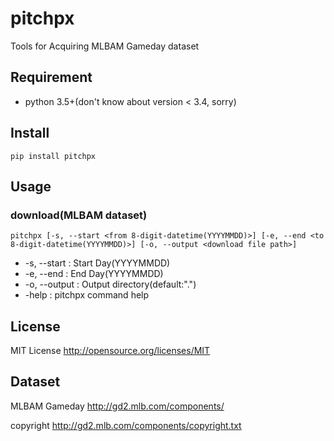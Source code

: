 # pitchpx

Tools for Acquiring MLBAM Gameday dataset

## Requirement

- python 3.5+(don't know about version < 3.4, sorry)

## Install

    pip install pitchpx
 
## Usage

### download(MLBAM dataset)

    pitchpx [-s, --start <from 8-digit-datetime(YYYYMMDD)>] [-e, --end <to 8-digit-datetime(YYYYMMDD)>] [-o, --output <download file path>]
        
- -s, --start       : Start Day(YYYYMMDD)
- -e, --end         : End Day(YYYYMMDD)
- -o, --output      : Output directory(default:".")
- -help             : pitchpx command help

## License

MIT License http://opensource.org/licenses/MIT

## Dataset

MLBAM Gameday http://gd2.mlb.com/components/

copyright http://gd2.mlb.com/components/copyright.txt